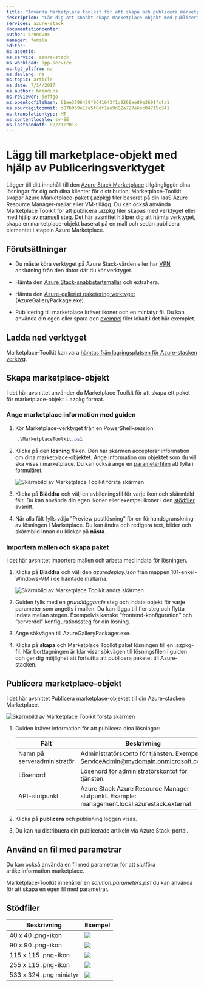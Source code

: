 ```yaml
---
title: "Använda Marketplace toolkit för att skapa och publicera marketplace-objekt | Microsoft Docs"
description: "Lär dig att snabbt skapa marketplace-objekt med publicering Toolkit"
services: azure-stack
documentationcenter: 
author: brenduns
manager: femila
editor: 
ms.assetid: 
ms.service: azure-stack
ms.workload: app-service
ms.tgt_pltfrm: na
ms.devlang: na
ms.topic: article
ms.date: 7/14/2017
ms.author: brenduns
ms.reviewer: jeffgo
ms.openlocfilehash: 61ee3296429f9641643f1c9268ae89e3691fcfa1
ms.sourcegitcommit: d87b039e13a5f8df1ee9d82a727e6bc04715c341
ms.translationtype: MT
ms.contentlocale: sv-SE
ms.lasthandoff: 02/21/2018
---
```

#  <a name="add-marketplace-items-using-publishing-tool"></a>Lägg till marketplace-objekt med hjälp av Publiceringsverktyget
Lägger till ditt innehåll till den [Azure Stack Marketplace](azure-stack-marketplace.md) tillgängliggör dina lösningar för dig och dina klienter för distribution.  Marketplace-Toolkit skapar Azure Marketplace-paket (.azpkg) filer baserat på din IaaS Azure Resource Manager-mallar eller VM-tillägg.  Du kan också använda Marketplace Toolkit för att publicera .azpkg filer skapas med verktyget eller med hjälp av [manuell](azure-stack-create-and-publish-marketplace-item.md) steg.  Det här avsnittet hjälper dig att hämta verktyget, skapa en marketplace-objekt baserat på en mall och sedan publicera elementet i stapeln Azure Marketplace.     


## <a name="prerequisites"></a>Förutsättningar
 - Du måste köra verktyget på Azure Stack-värden eller har [VPN](azure-stack-connect-azure-stack.md#connect-to-azure-stack-with-vpn) anslutning från den dator där du kör verktyget.

 - Hämta den [Azure Stack-snabbstartsmallar](https://github.com/Azure/AzureStack-QuickStart-Templates/archive/master.zip) och extrahera.

 - Hämta den [Azure-galleriet paketering verktyget](http://aka.ms/azurestackmarketplaceitem) (AzureGalleryPackage.exe). 

 - Publicering till marketplace kräver ikoner och en miniatyr fil.  Du kan använda din egen eller spara den [exempel](azure-stack-marketplace-publisher.md#support-files) filer lokalt i det här exemplet.

## <a name="download-the-tool"></a>Ladda ned verktyget
Marketplace-Toolkit kan vara [hämtas från lagringsplatsen för Azure-stacken verktyg](azure-stack-powershell-download.md).


##  <a name="create-marketplace-items"></a>Skapa marketplace-objekt
I det här avsnittet använder du Marketplace Toolkit för att skapa ett paket för marketplace-objekt i .azpkg format.  

### <a name="provide-marketplace-information-with-wizard"></a>Ange marketplace information med guiden
1. Kör Marketplace-verktyget från en PowerShell-session:
```PowerShell
    .\MarketplaceToolkit.ps1
```

2. Klicka på den **lösning** fliken.  Den här skärmen accepterar information om dina marketplace-objektet. Ange information om objektet som du vill ska visas i marketplace.  Du kan också ange en [parameterfilen](azure-stack-marketplace-publisher.md#use-a-parameters-file) att fylla i formuläret.  
    
    ![Skärmbild av Marketplace Toolkit första skärmen](./media/azure-stack-marketplace-publisher/image7.png)
3. Klicka på **Bläddra** och välj en avbildningsfil för varje ikon och skärmbild fält.  Du kan använda din egen ikoner eller exempel ikoner i den [stödfiler](azure-stack-marketplace-publisher.md#support-files) avsnitt.
4. När alla fält fylls välja ”Preview postlösning” för en förhandsgranskning av lösningen i Marketplace.  Du kan ändra och redigera text, bilder och skärmbild innan du klickar på **nästa**.  

### <a name="import-template-and-create-package"></a>Importera mallen och skapa paket
I det här avsnittet Importera mallen och arbeta med indata för lösningen.

1.  Klicka på **Bläddra** och välj den *azuredeploy.json* från mappen 101-enkel-Windows-VM i de hämtade mallarna.

    ![Skärmbild av Marketplace Toolkit andra skärmen](./media/azure-stack-marketplace-publisher/image8.png)
2.  Guiden fylls med en *grundläggande* steg och indata objekt för varje parameter som angetts i mallen.  Du kan lägga till fler steg och flytta indata mellan stegen.  Exempelvis kanske ”frontend-konfiguration” och ”serverdel” konfigurationssteg för din lösning.
3.  Ange sökvägen till AzureGalleryPackager.exe.  
4.  Klicka på **skapa** och Marketplace Toolkit paket lösningen till en .azpkg-fil.  När borttagningen är klar visar sökvägen till lösningsfilen i guiden och ger dig möjlighet att fortsätta att publicera paketet till Azure-stacken.


## <a name="publish-marketplace-items"></a>Publicera marketplace-objekt
I det här avsnittet Publicera marketplace-objektet till din Azure-stacken Marketplace.

![Skärmbild av Marketplace Toolkit första skärmen](./media/azure-stack-marketplace-publisher/image9.png)

1.  Guiden kräver information för att publicera dina lösningar:
    
    |Fält|Beskrivning|
    |-----|-----|
    | Namn på serveradministratör | Administratörskonto för tjänsten.  Exempel:  ServiceAdmin@mydomain.onmicrosoft.com |
    | Lösenord | Lösenord för administratörskontot för tjänsten. |
    | API-slutpunkt | Azure Stack Azure Resource Manager-slutpunkt.  Example: management.local.azurestack.external |
2.  Klicka på **publicera** och publishing loggen visas.
3.  Du kan nu distribuera din publicerade artikeln via Azure Stack-portal.


## <a name="use-a-parameters-file"></a>Använd en fil med parametrar
Du kan också använda en fil med parametrar för att slutföra artikelinformation marketplace.  

Marketplace-Toolkit innehåller en *solution.parameters.ps1* du kan använda för att skapa en egen fil med parametrar.


## <a name="support-files"></a>Stödfiler
| Beskrivning | Exempel |
| ----- | ----- |
| 40 x 40 .png-ikon | ![](./media/azure-stack-marketplace-publisher/image1.png) |
| 90 x 90 .png-ikon | ![](./media/azure-stack-marketplace-publisher/image2.png) |
| 115 x 115 .png-ikon | ![](./media/azure-stack-marketplace-publisher/image3.png) |
| 255 x 115 .png-ikon | ![](./media/azure-stack-marketplace-publisher/image4.png) |
| 533 x 324 .png miniatyr | ![](./media/azure-stack-marketplace-publisher/image5.png) |


